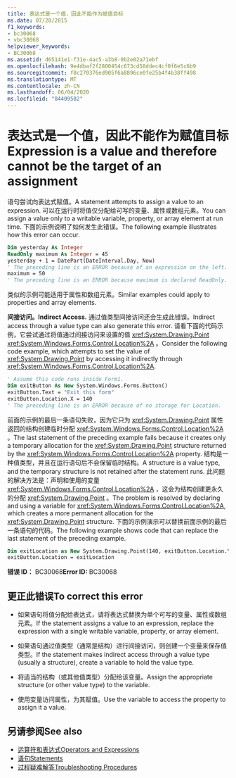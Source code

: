 ```yaml
---
title: 表达式是一个值，因此不能作为赋值目标
ms.date: 07/20/2015
f1_keywords:
- bc30068
- vbc30068
helpviewer_keywords:
- BC30068
ms.assetid: d65141e1-f31e-4ac5-a3b8-0b2e02a71ebf
ms.openlocfilehash: 9e4dbaf2f2800454c673cd58ddec4cf0f6e5c6b9
ms.sourcegitcommit: f8c270376ed905f6a8896ce0fe25b4f4b38ff498
ms.translationtype: MT
ms.contentlocale: zh-CN
ms.lasthandoff: 06/04/2020
ms.locfileid: "84409502"
---
```

# <a name="expression-is-a-value-and-therefore-cannot-be-the-target-of-an-assignment"></a><span data-ttu-id="3aab9-102">表达式是一个值，因此不能作为赋值目标</span><span class="sxs-lookup"><span data-stu-id="3aab9-102">Expression is a value and therefore cannot be the target of an assignment</span></span>

<span data-ttu-id="3aab9-103">语句尝试向表达式赋值。</span><span class="sxs-lookup"><span data-stu-id="3aab9-103">A statement attempts to assign a value to an expression.</span></span> <span data-ttu-id="3aab9-104">可以在运行时将值仅分配给可写的变量、属性或数组元素。</span><span class="sxs-lookup"><span data-stu-id="3aab9-104">You can assign a value only to a writable variable, property, or array element at run time.</span></span> <span data-ttu-id="3aab9-105">下面的示例说明了如何发生此错误。</span><span class="sxs-lookup"><span data-stu-id="3aab9-105">The following example illustrates how this error can occur.</span></span>

```vb
Dim yesterday As Integer
ReadOnly maximum As Integer = 45
yesterday + 1 = DatePart(DateInterval.Day, Now)
' The preceding line is an ERROR because of an expression on the left.
maximum = 50
' The preceding line is an ERROR because maximum is declared ReadOnly.
```

<span data-ttu-id="3aab9-106">类似的示例可能适用于属性和数组元素。</span><span class="sxs-lookup"><span data-stu-id="3aab9-106">Similar examples could apply to properties and array elements.</span></span>

<span data-ttu-id="3aab9-107">**间接访问。**</span><span class="sxs-lookup"><span data-stu-id="3aab9-107">**Indirect Access.**</span></span> <span data-ttu-id="3aab9-108">通过值类型间接访问还会生成此错误。</span><span class="sxs-lookup"><span data-stu-id="3aab9-108">Indirect access through a value type can also generate this error.</span></span> <span data-ttu-id="3aab9-109">请看下面的代码示例，它尝试通过将值通过间接访问来设置的值 <xref:System.Drawing.Point> <xref:System.Windows.Forms.Control.Location%2A> 。</span><span class="sxs-lookup"><span data-stu-id="3aab9-109">Consider the following code example, which attempts to set the value of <xref:System.Drawing.Point> by accessing it indirectly through <xref:System.Windows.Forms.Control.Location%2A>.</span></span>

```vb
' Assume this code runs inside Form1.
Dim exitButton As New System.Windows.Forms.Button()
exitButton.Text = "Exit this form"
exitButton.Location.X = 140
' The preceding line is an ERROR because of no storage for Location.
```

<span data-ttu-id="3aab9-110">前面的示例的最后一条语句失败，因为它只为 <xref:System.Drawing.Point> 属性返回的结构创建临时分配 <xref:System.Windows.Forms.Control.Location%2A> 。</span><span class="sxs-lookup"><span data-stu-id="3aab9-110">The last statement of the preceding example fails because it creates only a temporary allocation for the <xref:System.Drawing.Point> structure returned by the <xref:System.Windows.Forms.Control.Location%2A> property.</span></span> <span data-ttu-id="3aab9-111">结构是一种值类型，并且在运行语句后不会保留临时结构。</span><span class="sxs-lookup"><span data-stu-id="3aab9-111">A structure is a value type, and the temporary structure is not retained after the statement runs.</span></span> <span data-ttu-id="3aab9-112">此问题的解决方法是：声明和使用的变量 <xref:System.Windows.Forms.Control.Location%2A> ，这会为结构创建更永久的分配 <xref:System.Drawing.Point> 。</span><span class="sxs-lookup"><span data-stu-id="3aab9-112">The problem is resolved by declaring and using a variable for <xref:System.Windows.Forms.Control.Location%2A>, which creates a more permanent allocation for the <xref:System.Drawing.Point> structure.</span></span> <span data-ttu-id="3aab9-113">下面的示例演示可以替换前面示例的最后一条语句的代码。</span><span class="sxs-lookup"><span data-stu-id="3aab9-113">The following example shows code that can replace the last statement of the preceding example.</span></span>

```vb
Dim exitLocation as New System.Drawing.Point(140, exitButton.Location.Y)
exitButton.Location = exitLocation
```

<span data-ttu-id="3aab9-114">**错误 ID：** BC30068</span><span class="sxs-lookup"><span data-stu-id="3aab9-114">**Error ID:** BC30068</span></span>

## <a name="to-correct-this-error"></a><span data-ttu-id="3aab9-115">更正此错误</span><span class="sxs-lookup"><span data-stu-id="3aab9-115">To correct this error</span></span>

- <span data-ttu-id="3aab9-116">如果语句将值分配给表达式，请将表达式替换为单个可写的变量、属性或数组元素。</span><span class="sxs-lookup"><span data-stu-id="3aab9-116">If the statement assigns a value to an expression, replace the expression with a single writable variable, property, or array element.</span></span>

- <span data-ttu-id="3aab9-117">如果语句通过值类型（通常是结构）进行间接访问，则创建一个变量来保存值类型。</span><span class="sxs-lookup"><span data-stu-id="3aab9-117">If the statement makes indirect access through a value type (usually a structure), create a variable to hold the value type.</span></span>

- <span data-ttu-id="3aab9-118">将适当的结构（或其他值类型）分配给该变量。</span><span class="sxs-lookup"><span data-stu-id="3aab9-118">Assign the appropriate structure (or other value type) to the variable.</span></span>

- <span data-ttu-id="3aab9-119">使用变量访问属性，为其赋值。</span><span class="sxs-lookup"><span data-stu-id="3aab9-119">Use the variable to access the property to assign it a value.</span></span>

## <a name="see-also"></a><span data-ttu-id="3aab9-120">另请参阅</span><span class="sxs-lookup"><span data-stu-id="3aab9-120">See also</span></span>

- [<span data-ttu-id="3aab9-121">运算符和表达式</span><span class="sxs-lookup"><span data-stu-id="3aab9-121">Operators and Expressions</span></span>](../../programming-guide/language-features/operators-and-expressions/index.md)
- [<span data-ttu-id="3aab9-122">语句</span><span class="sxs-lookup"><span data-stu-id="3aab9-122">Statements</span></span>](../../programming-guide/language-features/statements.md)
- [<span data-ttu-id="3aab9-123">过程疑难解答</span><span class="sxs-lookup"><span data-stu-id="3aab9-123">Troubleshooting Procedures</span></span>](../../programming-guide/language-features/procedures/troubleshooting-procedures.md)
